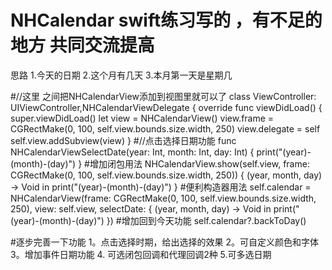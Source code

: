 # NHCalendar swift练习写的 ，有不足的地方 共同交流提高
思路
1.今天的日期
2.这个月有几天
3.本月第一天是星期几

#//这里 之间把NHCalendarView添加到视图里就可以了
class ViewController: UIViewController,NHCalendarViewDelegate {
    override func viewDidLoad() {
    super.viewDidLoad()
    let view = NHCalendarView()
    view.frame = CGRectMake(0, 100, self.view.bounds.size.width, 250)
    view.delegate = self
    self.view.addSubview(view)
}
#//点击选择日期功能
func NHCalendarViewSelectDate(year: Int, month: Int, day: Int) {
    print("\(year)-\(month)-\(day)")
}
#增加闭包用法
NHCalendarView.show(self.view, frame: CGRectMake(0, 100, self.view.bounds.size.width, 250)) { (year, month, day) -> Void in
print("\(year)-\(month)-\(day)")
}
#便利构造器用法
self.calendar = NHCalendarView(frame: CGRectMake(0, 100, self.view.bounds.size.width, 250), view: self.view, selectDate: { (year, month, day) -> Void in
print("\(year)-\(month)-\(day)")
})
#增加回到今天功能
self.calendar?.backToDay()

#逐步完善一下功能 
1。点击选择时期，给出选择的效果
2。可自定义颜色和字体
3。增加事件日期功能
4. 可选闭包回调和代理回调2种
5.可多选日期